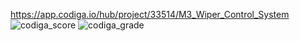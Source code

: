 https://app.codiga.io/hub/project/33514/M3_Wiper_Control_System
![codiga_score](https://api.codiga.io/project/33514/score/svg)
![codiga_grade](https://api.codiga.io/project/33514/status/svg)
